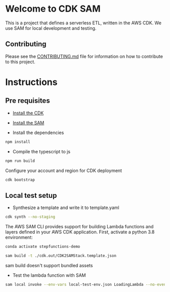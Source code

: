 # Welcome to CDK SAM

This is a project that defines a serverless ETL, written in the AWS CDK.
We use SAM for local development and testing.

## Contributing
Please see the [CONTRIBUTING.md](CONTRIBUTING.md) file for information on how to contribute to this project.


# Instructions

## Pre requisites
- [Install the CDK](https://docs.aws.amazon.com/cdk/v2/guide/getting_started.html)
- [Install the SAM](https://docs.aws.amazon.com/serverless-application-model/latest/developerguide/install-sam-cli.html)

- Install the dependencies
```bash
npm install
```

- Compile the typescript to js
```bash
npm run build
```

Configure your account and region for CDK deployment
```bash
cdk bootstrap
```

## Local test setup
- Synthesize a template and write it to template.yaml
```bash
cdk synth --no-staging
```
The AWS SAM CLI provides support for building Lambda functions and layers defined in your AWS CDK application.
First, activate a python 3.8 environment:

```bash
conda activate stepfunctions-demo
```

```bash
sam build -t ./cdk.out/CDK2SAMStack.template.json
```
sam build doesn't support bundled assets

- Test the lambda function with SAM

```bash
sam local invoke --env-vars local-test-env.json LoadingLambda --no-event -t ./cdk.out/CDK2SAMStack.template.json
```





